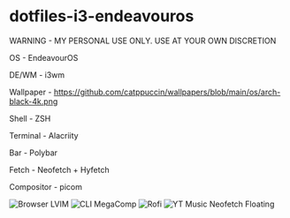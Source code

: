 # dotfiles-i3-endeavouros

WARNING - MY PERSONAL USE ONLY. USE AT YOUR OWN DISCRETION

OS - EndeavourOS

DE/WM - i3wm

Wallpaper - https://github.com/catppuccin/wallpapers/blob/main/os/arch-black-4k.png

Shell - ZSH

Terminal - Alacriity

Bar - Polybar

Fetch - Neofetch + Hyfetch

Compositor - picom

![Browser   LVIM](https://user-images.githubusercontent.com/45326071/227706895-f401f7b1-d654-4f20-ba12-c5a929f07c32.png)
![CLI MegaComp](https://user-images.githubusercontent.com/45326071/227706899-f2c5f660-5cb7-4a0c-ad57-e17821b38f03.png)
![Rofi](https://user-images.githubusercontent.com/45326071/227706903-5a72d97d-5eb0-45aa-bcc9-522640e38f6c.png)
![YT Music   Neofetch Floating](https://user-images.githubusercontent.com/45326071/227706910-e94182f7-fd87-449d-a4c2-e6ac17090d2c.png)
